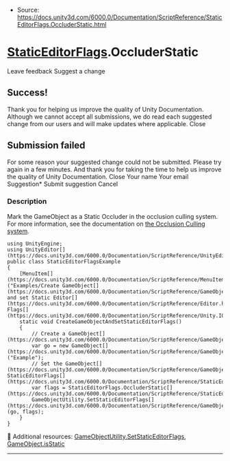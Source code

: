 * Source: https://docs.unity3d.com/6000.0/Documentation/ScriptReference/StaticEditorFlags.OccluderStatic.html

#  [StaticEditorFlags](https://docs.unity3d.com/6000.0/Documentation/ScriptReference/StaticEditorFlags.html).OccluderStatic
Leave feedback
Suggest a change
## Success!
Thank you for helping us improve the quality of Unity Documentation. Although we cannot accept all submissions, we do read each suggested change from our users and will make updates where applicable.
Close
## Submission failed
For some reason your suggested change could not be submitted. Please <a>try again</a> in a few minutes. And thank you for taking the time to help us improve the quality of Unity Documentation.
Close
Your name Your email Suggestion* Submit suggestion
Cancel
### Description
Mark the GameObject as a Static Occluder in the occlusion culling system.
For more information, see the documentation on [the Occlusion Culling system](https://docs.unity3d.com/6000.0/Documentation/Manual/OcclusionCulling.html).
```
using UnityEngine;
using UnityEditor[](https://docs.unity3d.com/6000.0/Documentation/ScriptReference/UnityEditor.html);
public class StaticEditorFlagsExample
{
    [MenuItem[](https://docs.unity3d.com/6000.0/Documentation/ScriptReference/MenuItem.html)("Examples/Create GameObject[](https://docs.unity3d.com/6000.0/Documentation/ScriptReference/GameObject.html) and set Static Editor[](https://docs.unity3d.com/6000.0/Documentation/ScriptReference/Editor.html) Flags[](https://docs.unity3d.com/6000.0/Documentation/ScriptReference/Unity.IO.LowLevel.Unsafe.AsyncReadManagerMetrics.Flags.html)")]
    static void CreateGameObjectAndSetStaticEditorFlags()
    {
        // Create a GameObject[](https://docs.unity3d.com/6000.0/Documentation/ScriptReference/GameObject.html)
        var go = new GameObject[](https://docs.unity3d.com/6000.0/Documentation/ScriptReference/GameObject.html)("Example");
        // Set the GameObject[](https://docs.unity3d.com/6000.0/Documentation/ScriptReference/GameObject.html)'s StaticEditorFlags[](https://docs.unity3d.com/6000.0/Documentation/ScriptReference/StaticEditorFlags.html)
        var flags = StaticEditorFlags.OccluderStatic[](https://docs.unity3d.com/6000.0/Documentation/ScriptReference/StaticEditorFlags.OccluderStatic.html);
        GameObjectUtility.SetStaticEditorFlags[](https://docs.unity3d.com/6000.0/Documentation/ScriptReference/GameObjectUtility.SetStaticEditorFlags.html)(go, flags);
    }
}

```

Additional resources: [GameObjectUtility.SetStaticEditorFlags](https://docs.unity3d.com/6000.0/Documentation/ScriptReference/GameObjectUtility.SetStaticEditorFlags.html), [GameObject.isStatic](https://docs.unity3d.com/6000.0/Documentation/ScriptReference/GameObject-isStatic.html)
* * *

